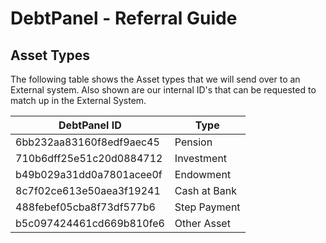 # DebtPanel - Referral Guide

## Asset Types

The following table shows the Asset types that we will send over to an External system. Also shown are our internal ID's that can be requested to match up in the External System.

DebtPanel ID | Type
--- | ---
6bb232aa83160f8edf9aec45 | Pension
710b6dff25e51c20d0884712 | Investment
b49b029a31dd0a7801acee0f | Endowment
8c7f02ce613e50aea3f19241 | Cash at Bank
488febef05cba8f73df577b6 | Step Payment
b5c097424461cd669b810fe6 | Other Asset
